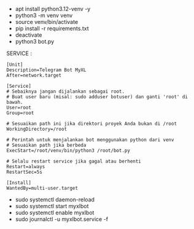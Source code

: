  
- apt install python3.12-venv -y
- python3 -m venv venv
- source venv/bin/activate
- pip install -r requirements.txt
- deactivate
- python3 bot.py

SERVICE :

```
[Unit]
Description=Telegram Bot MyXL
After=network.target

[Service]
# Sebaiknya jangan dijalankan sebagai root.
# Buat user baru (misal: sudo adduser botuser) dan ganti 'root' di bawah.
User=root
Group=root

# Sesuaikan path ini jika direktori proyek Anda bukan di /root
WorkingDirectory=/root

# Perintah untuk menjalankan bot menggunakan python dari venv
# Sesuaikan path jika berbeda
ExecStart=/root/venv/bin/python3 /root/bot.py

# Selalu restart service jika gagal atau berhenti
Restart=always
RestartSec=5s

[Install]
WantedBy=multi-user.target

```


- sudo systemctl daemon-reload
- sudo systemctl start myxlbot
- sudo systemctl enable myxlbot
- sudo journalctl -u myxlbot.service -f
